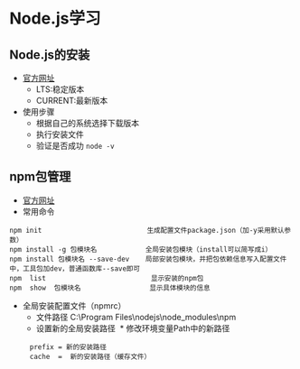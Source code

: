 # Node.js学习
## Node.js的安装
* [官方网址](https://nodejs.org/en/)
  * LTS:稳定版本
  * CURRENT:最新版本
* 使用步骤
  * 根据自己的系统选择下载版本
  * 执行安装文件
  * 验证是否成功 ```node -v```
## npm包管理
* [官方网址](https://nodejs.org/en/)
* 常用命令
```
npm init                          生成配置文件package.json（加-y采用默认参数）
npm install -g 包模块名            全局安装包模块（install可以简写成i）
npm install 包模块名 --save-dev    局部安装包模块，并把包依赖信息写入配置文件中，工具包加dev，普通函数库--save即可
npm  list                          显示安装的npm包
npm  show  包模块名                 显示具体模块的信息
```
* 全局安装配置文件（npmrc）
  * 文件路径 C:\Program Files\nodejs\node_modules\npm 
  * 设置新的全局安装路径
  * 修改环境变量Path中的新路径
```
     prefix = 新的安装路径
     cache  =  新的安装路径（缓存文件）
```
   

